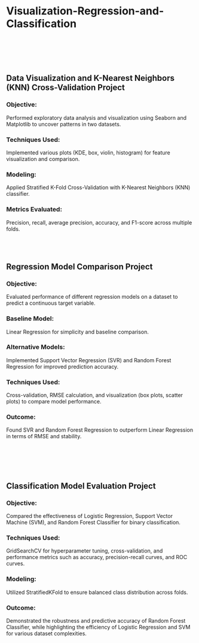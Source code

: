 # Visualization-Regression-and-Classification
<br><br>
<br><br>

## Data Visualization and K-Nearest Neighbors (KNN) Cross-Validation Project
### Objective: 
Performed exploratory data analysis and visualization using Seaborn and Matplotlib to uncover patterns in two datasets.
### Techniques Used: 
Implemented various plots (KDE, box, violin, histogram) for feature visualization and comparison.
### Modeling: 
Applied Stratified K-Fold Cross-Validation with K-Nearest Neighbors (KNN) classifier.
### Metrics Evaluated:
Precision, recall, average precision, accuracy, and F1-score across multiple folds.
<br><br>
<br><br>



## Regression Model Comparison Project
### Objective: 
Evaluated performance of different regression models on a dataset to predict a continuous target variable.
### Baseline Model: 
Linear Regression for simplicity and baseline comparison.
### Alternative Models: 
Implemented Support Vector Regression (SVR) and Random Forest Regression for improved prediction accuracy.
### Techniques Used: 
Cross-validation, RMSE calculation, and visualization (box plots, scatter plots) to compare model performance.
### Outcome: 
Found SVR and Random Forest Regression to outperform Linear Regression in terms of RMSE and stability.

<br><br>
<br><br>



## Classification Model Evaluation Project
### Objective: 
Compared the effectiveness of Logistic Regression, Support Vector Machine (SVM), and Random Forest Classifier for binary classification.
### Techniques Used: 
GridSearchCV for hyperparameter tuning, cross-validation, and performance metrics such as accuracy, precision-recall curves, and ROC curves.
### Modeling: 
Utilized StratifiedKFold to ensure balanced class distribution across folds.
### Outcome: 
Demonstrated the robustness and predictive accuracy of Random Forest Classifier, while highlighting the efficiency of Logistic Regression and SVM for various dataset complexities.
